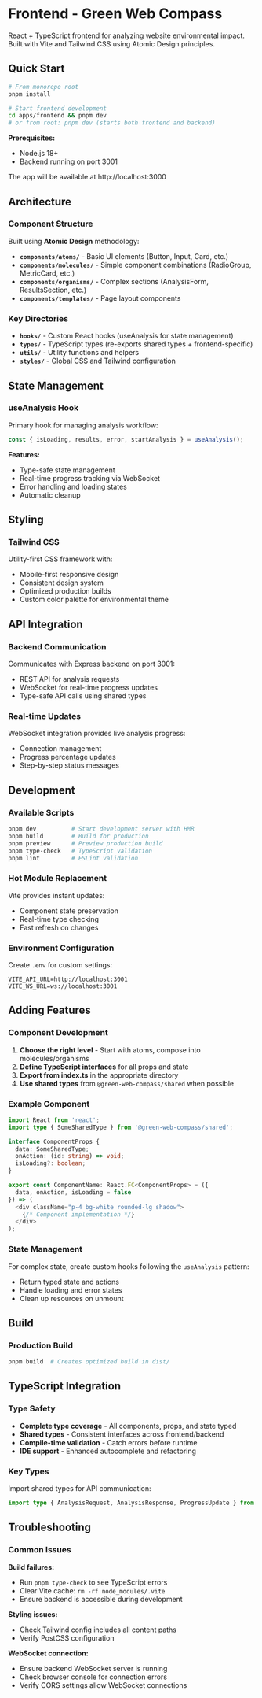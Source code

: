 # Frontend - Green Web Compass

React + TypeScript frontend for analyzing website environmental impact. Built with Vite and Tailwind CSS using Atomic Design principles.

## Quick Start

```bash
# From monorepo root
pnpm install

# Start frontend development
cd apps/frontend && pnpm dev
# or from root: pnpm dev (starts both frontend and backend)
```

**Prerequisites:**

- Node.js 18+
- Backend running on port 3001

The app will be available at http://localhost:3000

## Architecture

### Component Structure

Built using **Atomic Design** methodology:

- **`components/atoms/`** - Basic UI elements (Button, Input, Card, etc.)
- **`components/molecules/`** - Simple component combinations (RadioGroup, MetricCard, etc.)
- **`components/organisms/`** - Complex sections (AnalysisForm, ResultsSection, etc.)
- **`components/templates/`** - Page layout components

### Key Directories

- **`hooks/`** - Custom React hooks (useAnalysis for state management)
- **`types/`** - TypeScript types (re-exports shared types + frontend-specific)
- **`utils/`** - Utility functions and helpers
- **`styles/`** - Global CSS and Tailwind configuration

## State Management

### useAnalysis Hook

Primary hook for managing analysis workflow:

```typescript
const { isLoading, results, error, startAnalysis } = useAnalysis();
```

**Features:**

- Type-safe state management
- Real-time progress tracking via WebSocket
- Error handling and loading states
- Automatic cleanup

## Styling

### Tailwind CSS

Utility-first CSS framework with:

- Mobile-first responsive design
- Consistent design system
- Optimized production builds
- Custom color palette for environmental theme

## API Integration

### Backend Communication

Communicates with Express backend on port 3001:

- REST API for analysis requests
- WebSocket for real-time progress updates
- Type-safe API calls using shared types

### Real-time Updates

WebSocket integration provides live analysis progress:

- Connection management
- Progress percentage updates
- Step-by-step status messages

## Development

### Available Scripts

```bash
pnpm dev          # Start development server with HMR
pnpm build        # Build for production
pnpm preview      # Preview production build
pnpm type-check   # TypeScript validation
pnpm lint         # ESLint validation
```

### Hot Module Replacement

Vite provides instant updates:

- Component state preservation
- Real-time type checking
- Fast refresh on changes

### Environment Configuration

Create `.env` for custom settings:

```env
VITE_API_URL=http://localhost:3001
VITE_WS_URL=ws://localhost:3001
```

## Adding Features

### Component Development

1. **Choose the right level** - Start with atoms, compose into molecules/organisms
2. **Define TypeScript interfaces** for all props and state
3. **Export from index.ts** in the appropriate directory
4. **Use shared types** from `@green-web-compass/shared` when possible

### Example Component

```typescript
import React from 'react';
import type { SomeSharedType } from '@green-web-compass/shared';

interface ComponentProps {
  data: SomeSharedType;
  onAction: (id: string) => void;
  isLoading?: boolean;
}

export const ComponentName: React.FC<ComponentProps> = ({
  data, onAction, isLoading = false
}) => (
  <div className="p-4 bg-white rounded-lg shadow">
    {/* Component implementation */}
  </div>
);
```

### State Management

For complex state, create custom hooks following the `useAnalysis` pattern:

- Return typed state and actions
- Handle loading and error states
- Clean up resources on unmount

## Build

### Production Build

```bash
pnpm build  # Creates optimized build in dist/
```

## TypeScript Integration

### Type Safety

- **Complete type coverage** - All components, props, and state typed
- **Shared types** - Consistent interfaces across frontend/backend
- **Compile-time validation** - Catch errors before runtime
- **IDE support** - Enhanced autocomplete and refactoring

### Key Types

Import shared types for API communication:

```typescript
import type { AnalysisRequest, AnalysisResponse, ProgressUpdate } from '@green-web-compass/shared';
```

## Troubleshooting

### Common Issues

**Build failures:**

- Run `pnpm type-check` to see TypeScript errors
- Clear Vite cache: `rm -rf node_modules/.vite`
- Ensure backend is accessible during development

**Styling issues:**

- Check Tailwind config includes all content paths
- Verify PostCSS configuration

**WebSocket connection:**

- Ensure backend WebSocket server is running
- Check browser console for connection errors
- Verify CORS settings allow WebSocket connections
